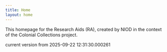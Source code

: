 ```yaml
---
title: Home
layout: home
---
```


This homepage for the Research Aids (RA), created by NIOD in the context of the Colonial Collections project. 


current version from 2025-09-22 12:31:30.000261